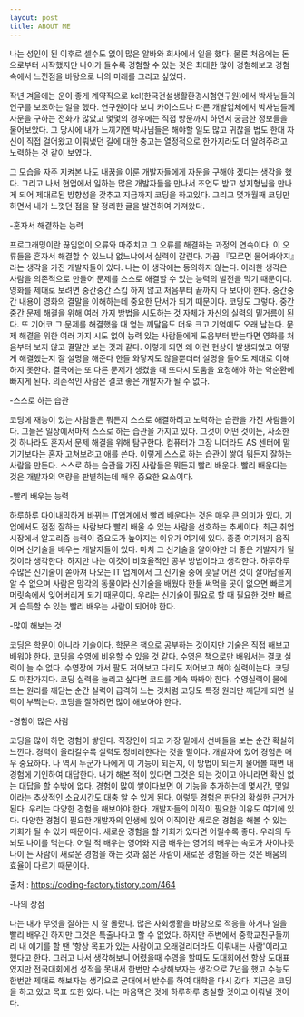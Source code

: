 ```yaml
---
layout: post
title: ABOUT ME
---
```


나는 성인이 된 이후로 셀수도 없이 많은 알바와 회사에서 일을 했다. 물론 처음에는 돈으로부터 시작했지만 나이가 들수록 경험할 수 있는 것은 최대한 많이 경험해보고 경험속에서 느낀점을 바탕으로 나의 미래를 그리고 싶었다.

작년 겨울에는 운이 좋게 계약직으로 kcl(한국건설생활환경시험연구원)에서 박사님들의 연구를 보조하는 일을 했다. 연구원이다 보니 카이스트나 다른 개발업체에서 박사님들께 자문을 구하는 전화가 많았고 몇몇의 경우에는 직접 방문까지 하면서 궁금한 정보들을 물어보았다. 그 당시에 내가 느끼기엔 박사님들은 해야할 일도 많고 귀찮을 법도 한대 자신이 직접 걸어왔고 이뤄냈던 길에 대한 충고는 열정적으로 한가지라도 더 알려주려고 노력하는 것 같이 보였다.

그 모습을 자주 지켜본 나도 내꿈을 이룬 개발자들에게 자문을 구해야 겠다는 생각을 했다. 그리고 나서 현업에서 일하는 많은 개발자들을 만나서 조언도 받고 성지형님을 만나게 되어 제대로된 방향성을 갖추고 지금까지 코딩을 하고있다. 그리고 몇개월째 코딩만 하면서 내가 느꼇던 점을 잘 정리한 글을 발견하여 가져왔다.

-혼자서 해결하는 능력

프로그래밍이란 끊임없이 오류와 마주치고 그 오류를 해결하는 과정의 연속이다. 이 오류들을 혼자서 해결할 수 있느냐 없느냐에서 실력이 갈린다. 가끔 『모르면 물어봐야지』라는 생각을 가진 개발자들이 있다. 나는 이 생각에는 동의하지 않는다. 이러한 생각은 사람을 의존적으로 만들어 문제를 스스로 해결할 수 있는 능력의 발전을 막기 때문이다. 영화를 제대로 보려면 중간중간 스킵 하지 않고 처음부터 끝까지 다 보아야 한다. 중간중간 내용이 영화의 결말을 이해하는데 중요한 단서가 되기 때문이다. 코딩도 그렇다. 중간중간 문제 해결을 위해 여러 가지 방법을 시도하는 것 자체가 자신의 실력의 밑거름이 된다. 또 기어코 그 문제를 해결했을 때 얻는 깨달음도 더욱 크고 기억에도 오래 남는다. 문제 해결을 위한 여러 가지 시도 없이 능력 있는 사람들에게 도움부터 받는다면 영화를 처음부터 보지 않고 결말만 보는 것과 같다. 이렇게 되면 왜 이런 현상이 발생되었고 어떻게 해결했는지 잘 설명을 해준다 한들 와닿지도 않을뿐더러 설명을 들어도 제대로 이해하지 못한다. 결국에는 또 다른 문제가 생겼을 때 또다시 도움을 요청해야 하는 악순환에 빠지게 된다. 의존적인 사람은 결코 좋은 개발자가 될 수 없다.

-스스로 하는 습관

코딩에 재능이 있는 사람들은 뭐든지 스스로 해결하려고 노력하는 습관을 가진 사람들이다. 그들은 일상에서마저 스스로 하는 습관을 가지고 있다. 그것이 어떤 것이든, 사소한 것 하나라도 혼자서 문제 해결을 위해 탐구한다. 컴퓨터가 고장 나더라도 AS 센터에 맡기기보다는 혼자 고쳐보려고 애를 쓴다. 이렇게 스스로 하는 습관이 쌓여 뭐든지 잘하는 사람을 만든다. 스스로 하는 습관을 가진 사람들은 뭐든지 빨리 배운다. 빨리 배운다는 것은 개발자의 역량을 판별하는데 매우 중요한 요소이다.

-빨리 배우는 능력

하루하루 다이내믹하게 바뀌는 IT업계에서 빨리 배운다는 것은 매우 큰 의미가 있다. 기업에서도 점점 잘하는 사람보다 빨리 배울 수 있는 사람을 선호하는 추세이다. 최근 취업시장에서 알고리즘 능력이 중요도가 높아지는 이유가 여기에 있다. 종종 여기저기 움직이며 신기술을 배우는 개발자들이 있다. 마치 그 신기술을 알아야만 더 좋은 개발자가 될 것이라 생각한다. 하지만 나는 이것이 비효율적인 공부 방법이라고 생각한다. 하루하루 수많은 신기술이 쏟아져 나오는 IT 업계에서 그 신기술 중에 훗날 어떤 것이 살아남을지 알 수 없으며 사람은 망각의 동물이라 신기술을 배웠다 한들 써먹을 곳이 없으면 빠르게 머릿속에서 잊어버리게 되기 때문이다. 우리는 신기술이 필요로 할 때 필요한 것만 빠르게 습득할 수 있는 빨리 배우는 사람이 되어야 한다.

-많이 해보는 것

코딩은 학문이 아니라 기술이다. 학문은 책으로 공부하는 것이지만 기술은 직접 해보고 배워야 한다. 코딩을 수영에 비유할 수 있을 것 같다. 수영은 책으로만 배워서는 결코 실력이 늘 수 없다. 수영장에 가서 팔도 저어보고 다리도 저어보고 해야 실력이는다. 코딩도 마찬가지다. 코딩 실력을 늘리고 싶다면 코드를 계속 짜봐야 한다. 수영실력이 물에 뜨는 원리를 깨닫는 순간 실력이 급격히 느는 것처럼 코딩도 특정 원리만 깨닫게 되면 실력이 부쩍는다. 코딩을 잘하려면 많이 해보아야 한다.

-경험이 많은 사람

코딩을 많이 하면 경험이 쌓인다. 직장인이 되고 가장 밑에서 선배들을 보는 순간 확실히 느낀다. 경력이 올라갈수록 실력도 정비례한다는 것을 말이다. 개발자에 있어 경험은 매우 중요하다. 나 역시 누군가 나에게 이 기능이 되는지, 이 방법이 되는지 물어볼 때면 내 경험에 기인하여 대답한다. 내가 해본 적이 있다면 그것은 되는 것이고 아니라면 확신 없는 대답을 할 수밖에 없다. 경험이 많이 쌓이다보면 이 기능을 추가하는데 몇시간, 몇일이라는 추상적인 소요시간도 대충 알 수 있게 된다. 이렇듯 경험은 판단의 확실한 근거가 된다. 우리는 다양한 경험을 해보아야 한다. 개발자들의 이직이 필요한 이유도 여기에 있다. 다양한 경험이 필요한 개발자의 인생에 있어 이직이란 새로운 경험을 해볼 수 있는 기회가 될 수 있기 때문이다. 새로운 경험을 할 기회가 있다면 어릴수록 좋다. 우리의 두뇌도 나이를 먹는다. 어릴 적 배우는 영어와 지금 배우는 영어의 배우는 속도가 차이나듯 나이 든 사람이 새로운 경험을 하는 것과 젊은 사람이 새로운 경험을 하는 것은 배움의 효율이 다르기 때문이다.

출처 : https://coding-factory.tistory.com/464

-나의 장점

나는 내가 무엇을 잘하는 지 잘 몰랐다. 많은 사회생활을 바탕으로 적응을 하거나 일을 빨리 배우긴 하지만 그것은 특출나다고 할 수 없었다. 하지만 주변에서 중학교친구들끼리 내 얘기를 할 땐 '항상 목표가 있는 사람이고 오래걸리더라도 이뤄내는 사람'이라고 했다고 한다. 그러고 나서 생각해보니 어렸을때 수영을 할때도 도대회에선 항상 도대표였지만 전국대회에선 성적을 못내서 한번만 수상해보자는 생각으로 7년을 했고 수능도 한번만 제대로 해보자는 생각으로 군대에서 반수를 하여 대학을 다시 갔다. 지금은 코딩을 하고 있고 목표 또한 있다. 나는 마음먹은 것에 하루하루 충실할 것이고 이뤄낼 것이다.
